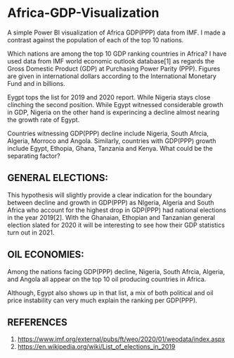 # Africa-GDP-Visualization
A simple Power BI visualization of Africa GDP(PPP) data from IMF. I made a contrast against the population of each of the top 10 nations.

Which nations are among the top 10 GDP ranking countries in Africa? I have used data from IMF world economic outlook database[1] as regards the Gross Domestic Product (GDP) at Purchasing Power Parity (PPP). Figures are given in international dollars according to the International Monetary Fund and in billions. 

Eygpt tops the list for 2019 and 2020 report. While Nigeria stays close clinching the second position. While Egypt witnessed considerable growth in GDP, Nigeria on the other hand is experincing a decline almost nearing the growth rate of Egypt. 

Countries witnessing GDP(PPP) decline include Nigeria, South Afrcia, Algeria, Morroco and Angola. Similarly, countries with GDP(PPP) growth include Egypt, Ethopia, Ghana, Tanzania and Kenya. What could be the separating factor? 

## GENERAL ELECTIONS:
This hypothesis will slightly provide a clear indication for the boundary between decline and growth in GDP(PPP) as  NIgeria, Algeria and South Africa who account for the highest drop in GDP(PPP) had national elections in the year 2019[2]. With the Ghanaian, Ethopian and Tanzanian general election slated for 2020 it will be interesting to see how their GDP statistics turn out in 2021.

## OIL ECONOMIES:
Among the nations facing GDP(PPP) decline, Nigeria, South Afrcia, Algeria, and Angola all appear on the top 10 oil producing countries in Africa. 

Although, Egypt also shows up in that list, a mix of both political and oil price instability can very much explain the ranking per GDP(PPP).

## REFERENCES
1. https://www.imf.org/external/pubs/ft/weo/2020/01/weodata/index.aspx
2. https://en.wikipedia.org/wiki/List_of_elections_in_2019
